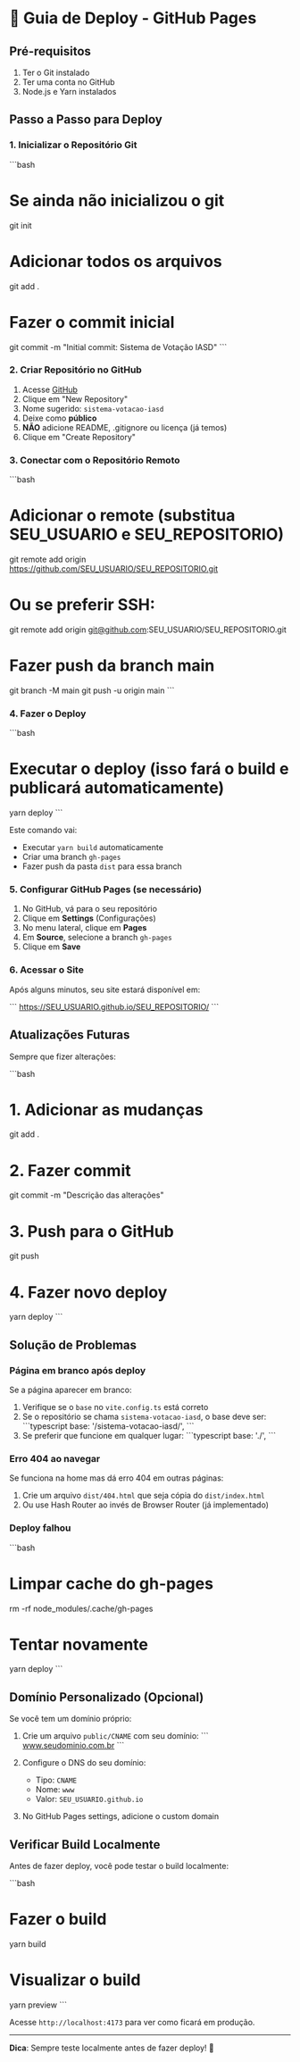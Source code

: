 # 🚀 Guia de Deploy - GitHub Pages

## Pré-requisitos

1. Ter o Git instalado
2. Ter uma conta no GitHub
3. Node.js e Yarn instalados

## Passo a Passo para Deploy

### 1. Inicializar o Repositório Git

\`\`\`bash
# Se ainda não inicializou o git
git init

# Adicionar todos os arquivos
git add .

# Fazer o commit inicial
git commit -m "Initial commit: Sistema de Votação IASD"
\`\`\`

### 2. Criar Repositório no GitHub

1. Acesse [GitHub](https://github.com)
2. Clique em "New Repository"
3. Nome sugerido: `sistema-votacao-iasd`
4. Deixe como **público**
5. **NÃO** adicione README, .gitignore ou licença (já temos)
6. Clique em "Create Repository"

### 3. Conectar com o Repositório Remoto

\`\`\`bash
# Adicionar o remote (substitua SEU_USUARIO e SEU_REPOSITORIO)
git remote add origin https://github.com/SEU_USUARIO/SEU_REPOSITORIO.git

# Ou se preferir SSH:
git remote add origin git@github.com:SEU_USUARIO/SEU_REPOSITORIO.git

# Fazer push da branch main
git branch -M main
git push -u origin main
\`\`\`

### 4. Fazer o Deploy

\`\`\`bash
# Executar o deploy (isso fará o build e publicará automaticamente)
yarn deploy
\`\`\`

Este comando vai:
- Executar `yarn build` automaticamente
- Criar uma branch `gh-pages`
- Fazer push da pasta `dist` para essa branch

### 5. Configurar GitHub Pages (se necessário)

1. No GitHub, vá para o seu repositório
2. Clique em **Settings** (Configurações)
3. No menu lateral, clique em **Pages**
4. Em **Source**, selecione a branch `gh-pages`
5. Clique em **Save**

### 6. Acessar o Site

Após alguns minutos, seu site estará disponível em:

\`\`\`
https://SEU_USUARIO.github.io/SEU_REPOSITORIO/
\`\`\`

## Atualizações Futuras

Sempre que fizer alterações:

\`\`\`bash
# 1. Adicionar as mudanças
git add .

# 2. Fazer commit
git commit -m "Descrição das alterações"

# 3. Push para o GitHub
git push

# 4. Fazer novo deploy
yarn deploy
\`\`\`

## Solução de Problemas

### Página em branco após deploy

Se a página aparecer em branco:

1. Verifique se o `base` no `vite.config.ts` está correto
2. Se o repositório se chama `sistema-votacao-iasd`, o base deve ser:
   \`\`\`typescript
   base: '/sistema-votacao-iasd/',
   \`\`\`
3. Se preferir que funcione em qualquer lugar:
   \`\`\`typescript
   base: './',
   \`\`\`

### Erro 404 ao navegar

Se funciona na home mas dá erro 404 em outras páginas:

1. Crie um arquivo `dist/404.html` que seja cópia do `dist/index.html`
2. Ou use Hash Router ao invés de Browser Router (já implementado)

### Deploy falhou

\`\`\`bash
# Limpar cache do gh-pages
rm -rf node_modules/.cache/gh-pages

# Tentar novamente
yarn deploy
\`\`\`

## Domínio Personalizado (Opcional)

Se você tem um domínio próprio:

1. Crie um arquivo `public/CNAME` com seu domínio:
   \`\`\`
   www.seudominio.com.br
   \`\`\`

2. Configure o DNS do seu domínio:
   - Tipo: `CNAME`
   - Nome: `www`
   - Valor: `SEU_USUARIO.github.io`

3. No GitHub Pages settings, adicione o custom domain

## Verificar Build Localmente

Antes de fazer deploy, você pode testar o build localmente:

\`\`\`bash
# Fazer o build
yarn build

# Visualizar o build
yarn preview
\`\`\`

Acesse `http://localhost:4173` para ver como ficará em produção.

---

**Dica**: Sempre teste localmente antes de fazer deploy! 🚀

